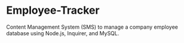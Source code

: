 # Employee-Tracker
Content Management System (SMS) to manage a company employee database using Node.js, Inquirer, and MySQL.
